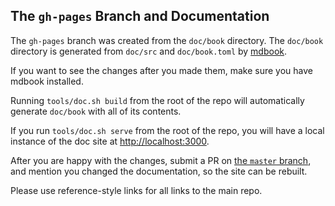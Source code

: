 ## The `gh-pages` Branch and Documentation
The `gh-pages` branch was created from the `doc/book` directory.
The `doc/book` directory is generated from `doc/src` and `doc/book.toml` by [mdbook](https://github.com/rust-lang/mdBook).

If you want to see the changes after you made them, make sure you have mdbook installed. 

Running `tools/doc.sh build` from the root of the repo will automatically
generate `doc/book` with all of its contents.

If you run `tools/doc.sh serve` from the root of the repo, you will have a
local instance of the doc site at [http://localhost:3000](http://localhost:3000).

After you are happy with the changes, submit a PR on
[the `master` branch][master_branch],
and mention you changed the documentation, so the site can be rebuilt.

Please use reference-style links for all links to the main repo.

[master_branch]: https://github.com/dblanovschi/leafbuild/tree/master